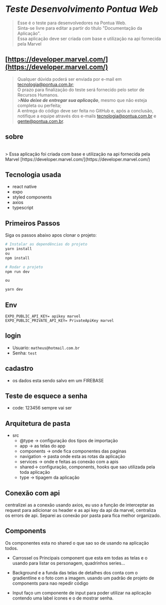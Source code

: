 # _Teste Desenvolvimento Pontua Web_

> Esse é o teste para desenvolvedores na Pontua Web.<br>
> Sinta-se livre para editar a partir do título "Documentação da Aplicação".<br>
> Essa aplicação deve ser criada com base e utilização na api fornecida pela Marvel

## [https://developer.marvel.com/](https://developer.marvel.com/)<br>

> Qualquer dúvida poderá ser enviada por e-mail em tecnologia@pontua.com.br;<br>
> O prazo para finalização do teste será fornecido pelo setor de Recursos Humanos.<br> >**_Não deixe de entregar sua aplicação_**, mesmo que não esteja completa ou perfeita;<br>
> A entrega do código deve ser feita no GitHub e, após a conclusão, notifique a equipe através dos e-mails tecnologia@pontua.com.br e gente@pontua.com.br.<br>

## sobre

<br>
> Essa aplicação foi criada com base e utilização na api fornecida pela Marvel [https://developer.marvel.com/](https://developer.marvel.com/)<br>

## Tecnologia usada

- react native
- expo
- styled components
- axios
- typescript

## Primeiros Passos

Siga os passos abaixo apos clonar o projeto:

```bash
# Instalar as dependências do projeto
yarn install
ou
npm install
```

```bash
# Rodar o projeto
npm run dev

ou

yarn dev
```

## Env

```
EXPO_PUBLIC_API_KEY= apikey marvel
EXPO_PUBLIC_PRIVATE_API_KEY= PrivateApiKey marvel
```

## login

- Usuario: `matheus@hotmail.com.br`
- Senha: `test`

## cadastro

- os dados esta sendo salvo em um FIREBASE

## Teste de esquece a senha

- code: 123456 sempre vai ser

## Arquitetura de pasta

- src
  - @type -> configuração dos tipos de importação
  - app -> as telas do app
  - components -> onde fica componentes das paginas
  - navigation -> pasta onde esta as rotas da aplicação
  - services -> onde e feitas as conexão com a apis
  - shared-> configuração, components, hooks que sao utilizada pela toda aplicação
  - type -> tipagem da aplicação

## Conexão com api

centralizei as a conexão usando axios, eu uso a função de interceptar as request para adicionar os header e as api key da api da marvel,
centraliza os errors de api. Separei as conexão por pasta para fica melhor organizado.

## Components

Os componentes esta no shared o que sao so de usando na aplicação todos.

- Carrossel
  os Principais component que esta em todas as telas e o usando para listar os personagem, quadrinhos series...

- Background
  e a funda das telas de detalhes dos conta com o gradientline e o foto com a imagem. usando um padrão de projeto de components para nao repedir código

- Input
  faço um componente de input para poder utilizar na aplicação contendo uma label ícones e o de mostrar senha.
